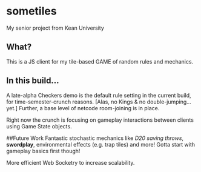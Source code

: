 # sometiles
My senior project from Kean University

## What?
This is a JS client for my tile-based GAME of random rules and mechanics. 


## In this build...
A late-alpha Checkers demo is the default rule setting in the current build, for time-semester-crunch reasons. [Alas, no Kings & no double-jumping... yet.]
Further, a base level of netcode room-joining is in place.

Right now the crunch is focusing on gameplay interactions between clients using Game State objects.


##Future Work
Fantastic stochastic mechanics like *D20 saving throws*, **swordplay**, environmental effects (e.g. trap tiles) and more! Gotta start with gameplay basics first though!

More efficient Web Socketry to increase scalability.